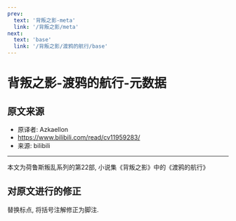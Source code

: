 ```yaml
---
prev:
  text: '背叛之影-meta'
  link: '/背叛之影/meta'
next:
  text: 'base'
  link: '/背叛之影/渡鸦的航行/base'
---
```


# 背叛之影-渡鸦的航行-元数据

## 原文来源

+ 原译者: Azkaellon
+ <https://www.bilibili.com/read/cv11959283/>
+ 来源: bilibili

--------

本文为荷鲁斯叛乱系列的第22部, 小说集《背叛之影》中的《渡鸦的航行》

## 对原文进行的修正

替换标点, 将括号注解修正为脚注.
